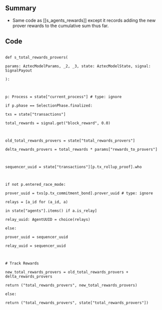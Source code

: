 ## Summary

- Same code as [[s_agents_rewards]] except it records adding the new prover rewards to the cumulative sum thus far.

## Code

<pre lang="python"><code>
def s_total_rewards_provers(

params: AztecModelParams, _2, _3, state: AztecModelState, signal: SignalPayout

):

  

p: Process = state["current_process"] # type: ignore

if p.phase == SelectionPhase.finalized:

txs = state["transactions"]

total_rewards = signal.get("block_reward", 0.0)

  

old_total_rewards_provers = state["total_rewards_provers"]

delta_rewards_provers = total_rewards * params["rewards_to_provers"]

  

sequencer_uuid = state["transactions"][p.tx_rollup_proof].who

  

if not p.entered_race_mode:

prover_uuid = txs[p.tx_commitment_bond].prover_uuid # type: ignore

relays = [a_id for (a_id, a)

in state["agents"].items() if a.is_relay]

relay_uuid: AgentUUID = choice(relays)

else:

prover_uuid = sequencer_uuid

relay_uuid = sequencer_uuid

  

# Track Rewards

new_total_rewards_provers = old_total_rewards_provers + delta_rewards_provers

return ("total_rewards_provers", new_total_rewards_provers)

else:

return ("total_rewards_provers", state["total_rewards_provers"])
</code></pre>